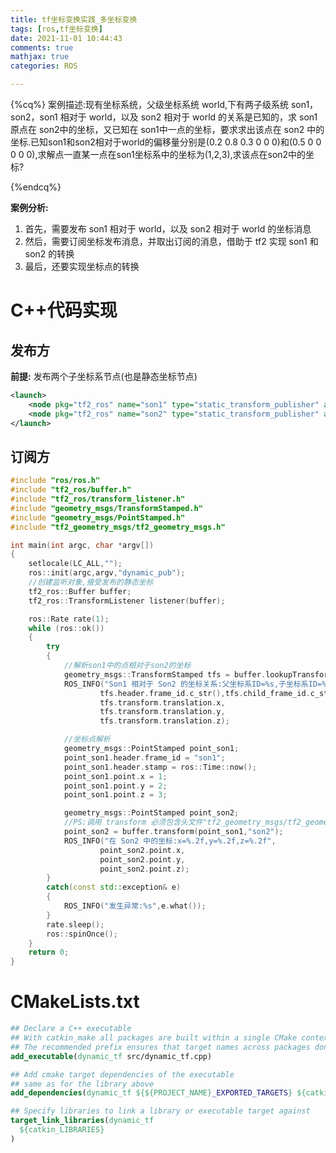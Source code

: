 ```yaml
---
title: tf坐标变换实践_多坐标变换
tags: [ros,tf坐标变换]
date: 2021-11-01 10:44:43
comments: true
mathjax: true
categories: ROS

---
```


{%cq%}
    案例描述:现有坐标系统，父级坐标系统 world,下有两子级系统 son1，son2，son1 相对于 world，以及 son2 相对于 world 的关系是已知的，求 son1原点在 son2中的坐标，又已知在 son1中一点的坐标，要求求出该点在 son2 中的坐标.已知son1和son2相对于world的偏移量分别是(0.2 0.8 0.3 0 0 0)和(0.5 0 0 0 0 0),求解点一直某一点在son1坐标系中的坐标为(1,2,3),求该点在son2中的坐标?

{%endcq%}

<!-- more -->

**案例分析:**

1. 首先，需要发布 son1 相对于 world，以及 son2 相对于 world 的坐标消息
2. 然后，需要订阅坐标发布消息，并取出订阅的消息，借助于 tf2 实现 son1 和 son2 的转换
3. 最后，还要实现坐标点的转换

# C++代码实现

## 发布方

**前提:** 发布两个子坐标系节点(也是静态坐标节点)

```xml
<launch>
    <node pkg="tf2_ros" name="son1" type="static_transform_publisher" args="0.2 0.8 0.3 0 0 0 /world /son1" output="screen" />
    <node pkg="tf2_ros" name="son2" type="static_transform_publisher" args="0.5 0 0 0 0 0 /world /son2" output="screen" />
</launch>
```

## 订阅方

```c++
#include "ros/ros.h"
#include "tf2_ros/buffer.h"
#include "tf2_ros/transform_listener.h"
#include "geometry_msgs/TransformStamped.h"
#include "geometry_msgs/PointStamped.h"
#include "tf2_geometry_msgs/tf2_geometry_msgs.h"

int main(int argc, char *argv[])
{
    setlocale(LC_ALL,"");
    ros::init(argc,argv,"dynamic_pub");
    //创建监听对象,接受发布的静态坐标
    tf2_ros::Buffer buffer;
    tf2_ros::TransformListener listener(buffer);

    ros::Rate rate(1);
    while (ros::ok())
    {
        try
        {
            //解析son1中的点相对于son2的坐标
            geometry_msgs::TransformStamped tfs = buffer.lookupTransform("son2","son1",ros::Time(0));
            ROS_INFO("Son1 相对于 Son2 的坐标关系:父坐标系ID=%s,子坐标系ID=%s,坐标关系:x=%.2f,y=%.2f,z=%.2f",
                    tfs.header.frame_id.c_str(),tfs.child_frame_id.c_str(),
                    tfs.transform.translation.x,
                    tfs.transform.translation.y,
                    tfs.transform.translation.z);

            //坐标点解析
            geometry_msgs::PointStamped point_son1;
            point_son1.header.frame_id = "son1";
            point_son1.header.stamp = ros::Time::now();
            point_son1.point.x = 1;
            point_son1.point.y = 2;
            point_son1.point.z = 3;

            geometry_msgs::PointStamped point_son2;
            //PS:调用 transform 必须包含头文件"tf2_geometry_msgs/tf2_geometry_msgs.h"
            point_son2 = buffer.transform(point_son1,"son2");
            ROS_INFO("在 Son2 中的坐标:x=%.2f,y=%.2f,z=%.2f",
                    point_son2.point.x,
                    point_son2.point.y,
                    point_son2.point.z);
        }
        catch(const std::exception& e)
        {
            ROS_INFO("发生异常:%s",e.what());
        }
        rate.sleep();
        ros::spinOnce();
    }
    return 0;
}
```

# CMakeLists.txt

```cmake
## Declare a C++ executable
## With catkin_make all packages are built within a single CMake context
## The recommended prefix ensures that target names across packages don't collide
add_executable(dynamic_tf src/dynamic_tf.cpp)

## Add cmake target dependencies of the executable
## same as for the library above
add_dependencies(dynamic_tf ${${PROJECT_NAME}_EXPORTED_TARGETS} ${catkin_EXPORTED_TARGETS})

## Specify libraries to link a library or executable target against
target_link_libraries(dynamic_tf
  ${catkin_LIBRARIES}
)
```

